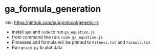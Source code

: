 # ga_formula_generation

link: https://github.com/subprotocol/genetic-js

- install `npm` and `node` to run `ga_equation.js`
- from command line run: `node ga_equation.js`
- Fitnesses and formula will be ptinted to `Fitness.txt` and `Formula.txt`
- Run `graph.py` to plot data

